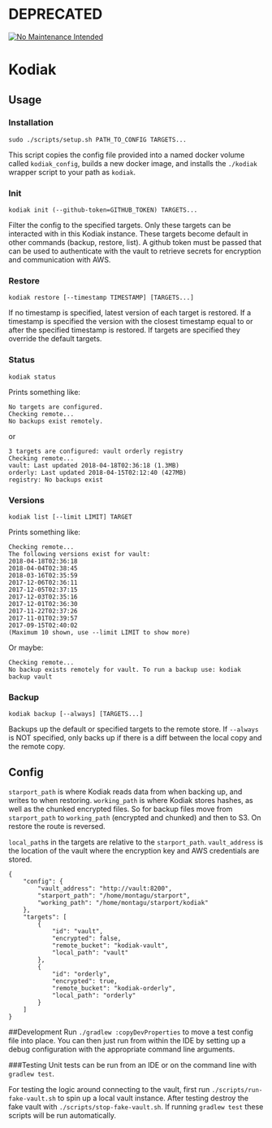 # DEPRECATED
[![No Maintenance Intended](http://unmaintained.tech/badge.svg)](http://unmaintained.tech/)

# Kodiak
## Usage
### Installation
```
sudo ./scripts/setup.sh PATH_TO_CONFIG TARGETS...
```
This script copies the config file provided into a named docker volume called `kodiak_config`,
builds a new docker image, and installs the `./kodiak` wrapper script to your path as `kodiak`.

### Init
```
kodiak init (--github-token=GITHUB_TOKEN) TARGETS...
```
Filter the config to the specified targets. Only these targets can be interacted with
 in this Kodiak instance. These targets become default in other commands (backup, restore, list).
 A github token must be passed that can be used to authenticate with the vault to retrieve
 secrets for encryption and communication with AWS.

### Restore
```
kodiak restore [--timestamp TIMESTAMP] [TARGETS...]
```

If no timestamp is specified, latest version of each target is restored. If a
timestamp is specified the version with the closest timestamp equal to or after
the specified timestamp is restored. If targets are specified they override the
default targets.

### Status
```
kodiak status
```

Prints something like:
```
No targets are configured. 
Checking remote...
No backups exist remotely.
```

or 

```
3 targets are configured: vault orderly registry
Checking remote...
vault: Last updated 2018-04-18T02:36:18 (1.3MB)
orderly: Last updated 2018-04-15T02:12:40 (427MB)
registry: No backups exist
```

### Versions
```
kodiak list [--limit LIMIT] TARGET
```

Prints something like:
```
Checking remote...
The following versions exist for vault:
2018-04-18T02:36:18
2018-04-04T02:38:45
2018-03-16T02:35:59
2017-12-06T02:36:11
2017-12-05T02:37:15
2017-12-03T02:35:16
2017-12-01T02:36:30
2017-11-22T02:37:26
2017-11-01T02:39:57
2017-09-15T02:40:02
(Maximum 10 shown, use --limit LIMIT to show more)
```

Or maybe:
```
Checking remote...
No backup exists remotely for vault. To run a backup use: kodiak backup vault
```

### Backup
```
kodiak backup [--always] [TARGETS...]
```

Backups up the default or specified targets to the remote store. If `--always`
is NOT specified, only backs up if there is a diff between the local copy and
the remote copy.

## Config
`starport_path` is where Kodiak reads data from when backing up, and writes to
when restoring. `working_path` is where Kodiak stores hashes, as well as the
chunked encrypted files. So for backup files move from `starport_path` to 
`working_path` (encrypted and chunked) and then to S3. On restore the route is
reversed.

`local_path`s in the targets are relative to the `starport_path`.
`vault_address` is the location of the vault where the encryption key and AWS credentials 
are stored.


```
{
    "config": {
        "vault_address": "http://vault:8200",
        "starport_path": "/home/montagu/starport",
        "working_path": "/home/montagu/starport/kodiak"
    },
    "targets": [
        {
            "id": "vault",
            "encrypted": false,
            "remote_bucket": "kodiak-vault",
            "local_path": "vault"
        },
        {
            "id": "orderly",
            "encrypted": true,
            "remote_bucket": "kodiak-orderly",
            "local_path": "orderly"
        }
    ]
}
```

##Development
Run `./gradlew :copyDevProperties` to move a test config file into place. You 
can then just run from within the IDE by setting up a debug configuration with
the appropriate command line arguments.

###Testing
Unit tests can be run from an IDE or on the command line with `gradlew test`.

For testing the logic around connecting to the vault, first run `./scripts/run-fake-vault.sh`
to spin up a local vault instance. After testing destroy the fake vault
with `./scripts/stop-fake-vault.sh`. If running `gradlew test` these scripts will be run automatically.
